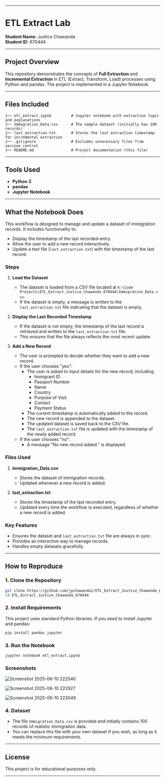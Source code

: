 

---

# ETL Extract Lab

**Student Name:** Justice Chawanda  
**Student ID:** 670444

---

## Project Overview

This repository demonstrates the concepts of **Full Extraction** and **Incremental Extraction** in ETL (Extract, Transform, Load) processes using Python and pandas. The project is implemented in a Jupyter Notebook.

---

## Files Included

```
├── etl_extract.ipynb         # Jupyter notebook with extraction logic and explanations
├── Immigration_Data.csv      # The sample dataset (initially has 100 records)
├── last_extraction.txt       # Stores the last extraction timestamp for incremental extraction
├── .gitignore                # Excludes unnecessary files from version control
├── README.md                 # Project documentation (this file)
```

---

## Tools Used

- **Python 3**
- **pandas**
- **Jupyter Notebook**

---

## What the Notebook Does

This workflow is designed to manage and update a dataset of immigration records. It includes functionality to:

- Display the timestamp of the last recorded entry.
- Allow the user to add a new record interactively.
- Update a text file (`last_extraction.txt`) with the timestamp of the last record.

### Steps

1. **Load the Dataset**
   - The dataset is loaded from a CSV file located at `K:\Code Projects\ETL_Extract_Justice_Chawanda_670444\Immigration_Data.csv`.
   - If the dataset is empty, a message is written to the `last_extraction.txt` file indicating that the dataset is empty.

2. **Display the Last Recorded Timestamp**
   - If the dataset is not empty, the timestamp of the last record is retrieved and written to the `last_extraction.txt` file.
   - This ensures that the file always reflects the most recent update.

3. **Add a New Record**
   - The user is prompted to decide whether they want to add a new record.
   - If the user chooses "yes":
     - The user is asked to input details for the new record, including:
       - Immigrant ID
       - Passport Number
       - Name
       - Country
       - Purpose of Visit
       - Contact
       - Payment Status
     - The current timestamp is automatically added to the record.
     - The new record is appended to the dataset.
     - The updated dataset is saved back to the CSV file.
     - The `last_extraction.txt` file is updated with the timestamp of the newly added record.
   - If the user chooses "no":
     - A message "No new record added." is displayed.

### Files Used

1. **Immigration_Data.csv**
   - Stores the dataset of immigration records.
   - Updated whenever a new record is added.

2. **last_extraction.txt**
   - Stores the timestamp of the last recorded entry.
   - Updated every time the workflow is executed, regardless of whether a new record is added.

### Key Features

- Ensures the dataset and `last_extraction.txt` file are always in sync.
- Provides an interactive way to manage records.
- Handles empty datasets gracefully.

---

## How to Reproduce

### 1. Clone the Repository

```bash
git clone https://github.com/jpchawanda1/ETL_Extract_Justice_Chawanda_670444.git
cd ETL_Extract_Justice_Chawanda_670444
```

### 2. Install Requirements

This project uses standard Python libraries. If you need to install Jupyter and pandas:

```bash
pip install pandas jupyter
```

### 3. Run the Notebook

```bash
jupyter notebook etl_extract.ipynb
```
### Screenshots
![Screenshot 2025-06-10 222540](https://github.com/user-attachments/assets/03a06fcc-3a8a-4fec-92ad-80d064a540eb)

![Screenshot 2025-06-10 222927](https://github.com/user-attachments/assets/8bc45cdd-5bea-4dd0-8b29-78058d13cb80)

![Screenshot 2025-06-10 223049](https://github.com/user-attachments/assets/26a8462e-b6c2-4163-88a9-7a1f0038cb8e)

### 4. Dataset

- The file `Immigration_Data.csv` is provided and initially contains 100 records of realistic immigration data.
- You can replace this file with your own dataset if you wish, as long as it meets the minimum requirements.

---

## License

This project is for educational purposes only.

---
